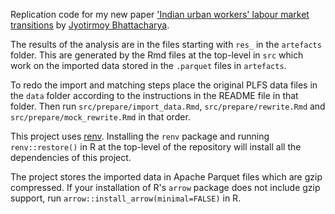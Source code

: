 Replication code for my new paper ['Indian urban workers' labour
market transitions](https://arxiv.org/abs/2110.05482) by
[Jyotirmoy Bhattacharya](https://www.jyotirmoy.net).

The results of the analysis are in the files starting with `res_` in
the `artefacts` folder. This are generated by the Rmd files at the
top-level in `src` which work on the imported data stored in the 
`.parquet` files in `artefacts`.

To redo the import and matching steps place the original PLFS data files
in the `data` folder according to the instructions in the README file 
in that folder. Then run `src/prepare/import_data.Rmd`, 
`src/prepare/rewrite.Rmd` and `src/prepare/mock_rewrite.Rmd` in that
order.

This project uses [renv](https://rstudio.github.io/renv/index.html). 
Installing the `renv` package and running `renv::restore()` in R at the
top-level of the repository will install all the dependencies of this
project. 

The project stores the imported data in Apache Parquet files
which are gzip compressed. If your installation of R's `arrow` package
does not include gzip support, run `arrow::install_arrow(minimal=FALSE)`
in R.
 

